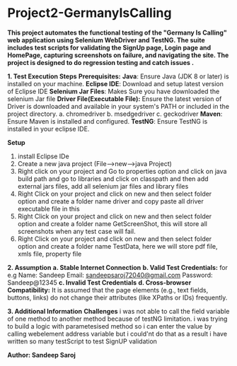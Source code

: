 # Project2-GermanyIsCalling

**This project automates the functional testing of the "Germany Is Calling" web application using Selenium WebDriver and TestNG.
The suite includes test scripts for validating the SignUp page, Login page and HomePage, capturing screenshots on failure, and navigating the site. 
The project is designed to do regression testing and catch issues .**

**1. Test Execution Steps**
**Prerequisites:**
**Java**: Ensure Java (JDK 8 or later) is installed on your machine.
**Eclipse IDE**: Download and setup latest version of Eclipse IDE
**Selenium Jar Files**: Makes Sure you have downloaded the selenium Jar file
**Driver File(Executable File):** Ensure the latest version of Driver is downloaded and available in your system's PATH or included in the project directory. 
                                    a. chromedriver     b. msedgedriver   c. geckodriver
**Maven**: Ensure Maven is installed and configured.
**TestNG**: Ensure TestNG is installed in your eclipse IDE.

**Setup**
1. install Eclipse IDe
2. Create a new java project  (File-->new-->java Project)
3. Right click on your project and Go to properties option and click on java build path and go to libraries and click on classpath
    and then add external jars files, add all selenium jar files and library files
4.  Right Click on your project and click on new and then select folder option and create a folder name driver and copy paste all driver executable file in this
5.  Right Click on your project and click on new and then select folder option and create a folder name GetScreenShot, this will store all screenshots when any test case will fail.
6.  Right Click on your project and click on new and then select folder option and create a folder name TestData, here we will store pdf file, xmls file, property file

  
**2. Assumption**
**a. Stable Internet Connection**
**b. Valid Test Credentials:**  for e.g  Name: Sandeep   Email: sandeepsaroj72040@gmail.com  Password: Sandeep@12345
**c. Invalid Test Credentials**
**d. Cross-browser Compatibility:**
It is assumed that the page elements (e.g., text fields, buttons, links) do not change their attributes (like XPaths or IDs) frequently.


**3. Additional Information**
**Challenges**
i was not able to call the field variable of one method to another method because of testNG limitation.
i was trying to build a logic with parametesised method so i can enter the value by calling webelement address variable but i could'nt do that 
as a result i have written so many testScript to test SignUP validation



**Author: Sandeep Saroj**
